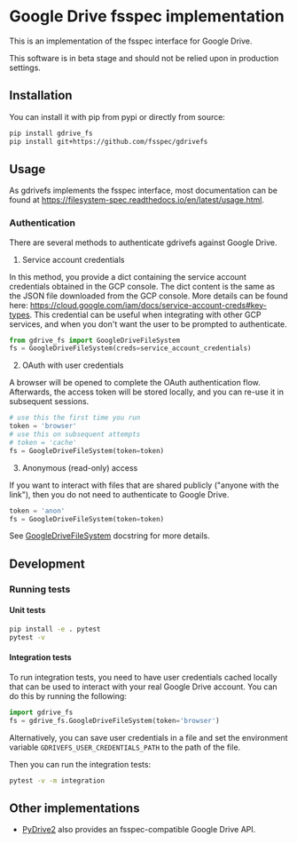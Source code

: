 # Google Drive fsspec implementation

This is an implementation of the fsspec interface for Google Drive.

This software is in beta stage and should not be relied upon in production settings.

## Installation

You can install it with pip from pypi or directly from source:

```sh
pip install gdrive_fs
pip install git+https://github.com/fsspec/gdrivefs
```

## Usage

As gdrivefs implements the fsspec interface, most documentation can be found at https://filesystem-spec.readthedocs.io/en/latest/usage.html.

### Authentication

There are several methods to authenticate gdrivefs against Google Drive.

1. Service account credentials

In this method, you provide a dict containing the service account credentials obtained
in the GCP console. The dict content is the same as the JSON file downloaded from the GCP console. 
More details can be found here: <https://cloud.google.com/iam/docs/service-account-creds#key-types>.
This credential can be useful 
when integrating with other GCP services, and when you don't want the user to 
be prompted to authenticate.

```python
from gdrive_fs import GoogleDriveFileSystem
fs = GoogleDriveFileSystem(creds=service_account_credentials)
```

2. OAuth with user credentials

 A browser will be opened to complete the OAuth authentication flow. Afterwards, the access
token will be stored locally, and you can re-use it in subsequent sessions.

```python
# use this the first time you run
token = 'browser'
# use this on subsequent attempts
# token = 'cache'
fs = GoogleDriveFileSystem(token=token)
 ```

3. Anonymous (read-only) access

If you want to interact with files that are shared publicly ("anyone with the link"), 
then you do not need to authenticate to Google Drive.

```python
token = 'anon'
fs = GoogleDriveFileSystem(token=token)
```

See [GoogleDriveFileSystem](https://github.com/fsspec/gdrivefs/blob/master/gdrivefs/core.py#L41) docstring for more details.

## Development

### Running tests

#### Unit tests

```sh
pip install -e . pytest
pytest -v
```

#### Integration tests

To run integration tests, you need to have user credentials cached locally that can be used to
interact with your real Google Drive account. You can do this by running the following:

```py
import gdrive_fs
fs = gdrive_fs.GoogleDriveFileSystem(token='browser')
```

Alternatively, you can save user credentials in a file and set the environment variable
`GDRIVEFS_USER_CREDENTIALS_PATH` to the path of the file.

Then you can run the integration tests:

```sh
pytest -v -m integration
```

## Other implementations

- [PyDrive2](https://github.com/iterative/PyDrive2?tab=readme-ov-file#fsspec-filesystem) also provides an fsspec-compatible Google Drive API.
